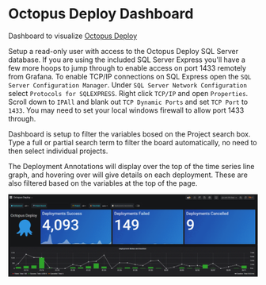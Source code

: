 
# Octopus Deploy Dashboard
Dashboard to visualize [Octopus Deploy](https://octopus.com/)

Setup a read-only user with access to the Octopus Deploy SQL Server database. If you are using the included SQL Server Express you'll have a few more hoops to jump through to enable access on port 1433 remotely from Grafana. To enable TCP/IP connections on SQL Express open the `SQL Server Configuration Manager`. Under `SQL Server Network Configuration` select `Protocols for SQLEXPRESS`. Right click `TCP/IP` and open `Properties`. Scroll down to `IPAll` and blank out `TCP Dynamic Ports` and set `TCP Port` to `1433`. You may need to set your local windows firewall to allow port 1433 through.

Dashboard is setup to filter the variables bosed on the Project search box. Type a full or partial search term to filter the board automatically, no need to then select individual projects.

The Deployment Annotations will display over the top of the time series line graph, and hovering over will give details on each deployment. These are also filtered based on the variables at the top of the page.

![Octopus Deploy Dashboard](./grafana-octopus-deploy01.png)

